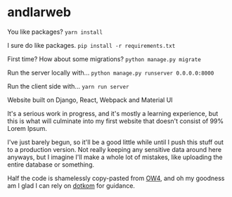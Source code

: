 # andlarweb

You like packages?
`yarn install`

I sure do like packages.
`pip install -r requirements.txt`

First time? How about some migrations?
`python manage.py migrate`

Run the server locally with...
`python manage.py runserver 0.0.0.0:8000`

Run the client side with...
`yarn run server`

Website built on Django, React, Webpack and Material UI

It's a serious work in progress, and it's mostly a learning experience, but this is what will culminate into my first website that doesn't consist of 99% Lorem Ipsum.

I've just barely begun, so it'll be a good little while until I push this stuff out to a production version. Not really keeping any sensitive data around here anyways, but I imagine I'll make a whole lot of mistakes, like uploading the entire database or something.

Half the code is shamelessly copy-pasted from [OW4](https://github.com/dotKom/onlineweb4), and oh my goodness am I glad I can rely on [dotkom](https://github.com/dotKom) for guidance.

